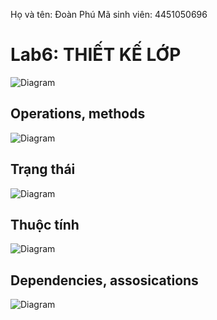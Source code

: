 Họ và tên: Đoàn Phú   Mã sinh viên: 4451050696
# **Lab6: THIẾT KẾ LỚP**

![Diagram](https://www.planttext.com/api/plantuml/png/X5B1JiCm3BtdAtpifF435K8JBGWa41D3ukorfekQ9fFZJfeGNyQ1J-8NIDQ63ed1fR6TFFizltw-Vooy84lV6QLygosmywIKQ344XK7loSFP446fiM7ib5BL8L_jlL1N65UryAe0OETq3SAwQOWVUxl4FJjZifbwIv2fMZWhyIG-GE-qb_EhRclSdkW26fAKN3jEZQgUcQoKA9H3_CuYDDnM6meSAZHLRq8vL3BH7HN8TGvFOpI7RS_L1ZqzS4sS_qpdGEF07DBesJ-Y1aqthlTq436yNRAs4fuLaLIs7Tdbtpmdv2NQTbZY4RpMJ9MKj7LUomduY4yy8phCXDjw7g9L86iRiDXHJ6lNhuEP7Wto_kX-JPPUjFYZKXXs7_ORkQJMqOcI1BL9bUmN0i4BNEEuXTDMPjD2FUueAVfRPBBlfyWORLpF_jbnItNicnx6YIaUg6UJjG4NISJs2x9r-F6_0000__y30000)


## **Operations, methods**
![Diagram](https://www.planttext.com/api/plantuml/png/Z5RDRXen4BxlKrXS2b8uS5qXb0HIgLARf4sbdert0XPUUsLxgL3LSn-Yb_O9-W0SUiYJy0HzXSxkselt1m87iCVpyyqtup7_zd-lZQNQvgc8eZVaLkKoeNf7cA36nEHfPooaSw7O9Yf5eOHCfqkdFvkHRn4fFrRprGhqfrm-qfrMGWn792PRnPFeUr-8Hysb1UtSkrs_wwmuHAzi3MmppDm2NRZL-K2tL6ugz2xMKN0gd69Wp89hO7O1cJBSlXfrhgJ5hEliAWwSL1ppRCiH0gisbt5PAQp0tgMPK3i0yrPfhyLohK7Q1RKGa-AxC7lFZPrwxPbpmAXWkK0DD1rQdiASwYGcdztgYcIvPcjgu44de36VS7j5mBcBYNSyEXBJfD5ZwvfWa2wf8QTtqd9Rrz6REIRz5Wc4KY_WpyTwXobXwpYff2b6Vq9ovSg931LO-vWaAbyASC8bI7ZcrhHq4MoAaJw0NQkaTHRKOm6MSc66PpBnBBjC_FRoJDOgr-QBqXjeY165z-LHjEn7GV0UO8qg-uuDPPT3P2fDkJ5SoPiKhvXjSOnG6uvFuotRjw4xwuNkcw--P-Ms3p3j0vH0aZEBS4thG48nUbh2nlLfL7fnyz1kMBo8T8dWMuthnGWHZG9y5r_k4tVRq2sScvOXt8yvbMHzsFyWAtxO_w64lVncH1psFxCe7FdZyQndTiL-KfdYTXJ2gAjKc7PoZWbbnNG0K_SFIV3m5Nkqqu0nOTimh9hdX6rzlKBROkHX5L5w9cgpzKDpFns9AevEHQwRC3usZAc7tYaZznB6n81CZkhaMUdg9Ip6JhzjyBBrcYVbauPybMzQi_wJySJtGCtszkNNSLxKqi5aWD7Adu3RhpYE35dksbxlUxqs9qt7zVsWGpwkFTiNuQu7GX_ke3B8272iQHH5ryXOyOVeFm000F__0m00)


## **Trạng thái**
![Diagram](https://www.planttext.com/api/plantuml/png/b5NFQjim6B_xARxpe2-mmoWatLewHajp68mTF4L48hAKsNB1Z9rsw66ddNeQYrTs6GlRO32m6Jq8-XvwWht2Fbcn4rlkORdO2Vhz-_IJyhU-FSnqdEey4T6B1o_XuE0HdCm5ZIByMTFc7Tv4W9_czI4Ss_eADBFr1xa0Wi-Fi3GRme0fMvKwUXj5pKh7D66KB2y8e_EymPxkBOHNjlx4uQB8D4qcGf5bgzb7UV60YTlwNG8wZK7O-ZsoefMgB43S_RWhvSBPw6ESdyTK4tQKh8GgA9t6EaQcfsODSc7MnP0XX6ydSChCByo-mkKtV1oxJHBg-JIZFcprfO2vhR-3m71NEKXcFakuvEQhT752K3FYM91SeDXPN8ooQ6RM4iVZFD_3SPIcAct0zJM79UCuqm5DjpVxSjkjwJkOcGtAQMLAsOvZcAI7S0REKaLebk7NX4ez8Ea52A2XTxt3jgu7_Dvt8FhSrXiGvWygnXq3sXqiTAfFgAIfTq5SJH3z31kmsKL-dSVO46whstoCOCfJIlIKhbJ6zJYQiBp0aaiCXGVcfWiJQFiu8vPcs4a5brXmBbip-mSaW3I5KbWFgbtHJm9KVpD6yU66xCJR2Ftqtlzm8ZEyMduIOAv-4XOyLgwF_gGF1eDH-kX1Zia0q4yHGiC8z-r59x8z2ZlDOuKIeF4SQTpD0cygyqsofltjehqhvJp7EkEXAx6-AJxyf4lkBzXMpVloKgt7yuuR5hRwlNBNuJLtEdx5VuWSKZbt_mF_0000__y30000)

## **Thuộc tính**

![Diagram](https://www.planttext.com/api/plantuml/png/X5J1RjGm4BtdA-Q6XDGVw05LwXRK2rfHReY3iMTthJhsofaKHOWluy0dyGjundOQ9q7a4diyRzxp-Db_Vls-6qX56dlNVNdx5Mvkti6ZSTXrAKmeO_ZHGVfaU0jFqq3OmtTboVepd484fSc-ABB1Tp-xJlAuplq5zVEJlg0P1VavslCP8nhuDfKozoxevyhLvcVITGsPmrLDCJW7GrbWsZQJ-TyZwSj3VtLXGZmeKWd_I6-66MxKj0Ch-_mOg4ai8hT5iz0zCea1bc2gGegLRbEbMyhfqIMAeveILk8dpapz6aQjSHXEetFJF-0FCQQJk2r_0VBn26VjxvAXjBSbdQUleaiBfCFBPEOyni2oqhH7JmjySi92ynROYhKUz2kmgbqLptetZ2N0CZd2CbSvpFS1FSRChyL02LY74JNQ5pHxk8DDgtJ0QnWii-Kvc1BebPaloeOY2zvXhY5Gti0rMYy-arMMlq68EK8w3oHS2XVesXoxwBRTWcDlpAnb2-rki_vr1uuOqutlmRITeAZymCz0VW9Qr6e3goOkVBA5ROpIyixEhjMBgnVTAlxG9MJ4o7LzSTq_8OtH0mMm792wjNncpxMhebeOlGvZEWT-rfG7v6Nco7d_9RX3R_Zj_Gi00F__0m00)



## **Dependencies, assosications**

![Diagram]()

